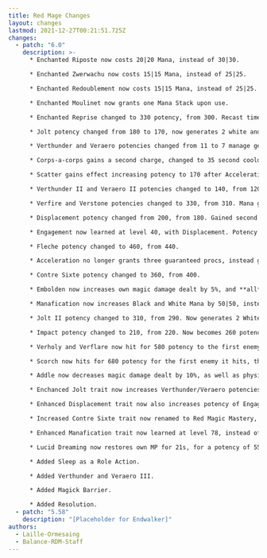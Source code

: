 ```yaml
---
title: Red Mage Changes
layout: changes
lastmod: 2021-12-27T00:21:51.725Z
changes:
  - patch: "6.0"
    description: >-
      * Enchanted Riposte now costs 20|20 Mana, instead of 30|30.

      * Enchanted Zwerwachu now costs 15|15 Mana, instead of 25|25.

      * Enchanted Redoublement now costs 15|15 Mana, instead of 25|25.

      * Enchanted Moulinet now grants one Mana Stack upon use.

      * Enchanted Reprise changed to 330 potency, from 300. Recast time changed to 2.5s.

      * Jolt potency changed from 180 to 170, now generates 2 white and black Mana, instead of 3.

      * Verthunder and Veraero potencies changed from 11 to 7 manage generation, and to 360 potency instead of 370.

      * Corps-a-corps gains a second charge, changed to 35 second cooldown.

      * Scatter gains effect increasing potency to 170 after Acceleration is used.

      * Verthunder II and Veraero II potencies changed to 140, from 120.

      * Verfire and Verstone potencies changed to 330, from 310. Mana generation decreased from 9 to 5.

      * Displacement potency changed from 200, from 180. Gained second charge.

      * Engagement now learned at level 40, with Displacement. Potency changed from 150 to 180. Gained second charge.

      * Fleche potency changed to 460, from 440.

      * Acceleration no longer grants three guaranteed procs, instead guaranteeing one. Now makes the next cast of Veraero/Verthunder I + III and Scatter/Impact instant. Increases potency of Scatter/Impact by 50. Gained a second charge at level 88.

      * Contre Sixte potency changed to 360, from 400.

      * Embolden now increases own magic damage dealt by 5%, and **all** damage dealt by 5% for party members. Degrading effect removed.

      * Manafication now increases Black and White Mana by 50|50, instead of doubling. Now increases magic damage dealt by 5% for the next 6 GCDs, or 15 seconds.

      * Jolt II potency changed to 310, from 290. Now generates 2 White and Black Mana, instead of 3.

      * Impact potency changed to 210, from 220. Now becomes 260 potency under the effect of Acceleration.

      * Verholy and Verflare now hit for 580 potency to the first enemy they hit, then hit in a five-yalm radius, for 60% less potency for all remaining enemies. Only increases respective Mana by 11.

      * Scorch now hits for 680 potency for the first enemy it hits, then hits in a five-yalm radius, for 60% less potency for all remaining enemies. Now increases White and Black Mana by 4 each.

      * Addle now decreases magic damage dealt by 10%, as well as physical damage dealt by 5%.

      * Enchanced Jolt trait now increases Verthunder/Veraero potencies by 360, from 370. Increases Verfire/Verstone potency by 300, from 310.

      * Enhanced Displacement trait now also increases potency of Engagement, changes potency increase from 200 to 180.

      * Increased Contre Sixte trait now renamed to Red Magic Mastery, learning level changed to 74, from 78.

      * Enhanced Manafication trait now learned at level 78, instead of level 74.

      * Lucid Dreaming now restores own MP for 21s, for a potency of 55.

      * Added Sleep as a Role Action.

      * Added Verthunder and Veraero III.

      * Added Magick Barrier.

      * Added Resolution.
  - patch: "5.58"
    description: "[Placeholder for Endwalker]"
authors:
  - Laille-Ormesaing
  - Balance-RDM-Staff
---
```

